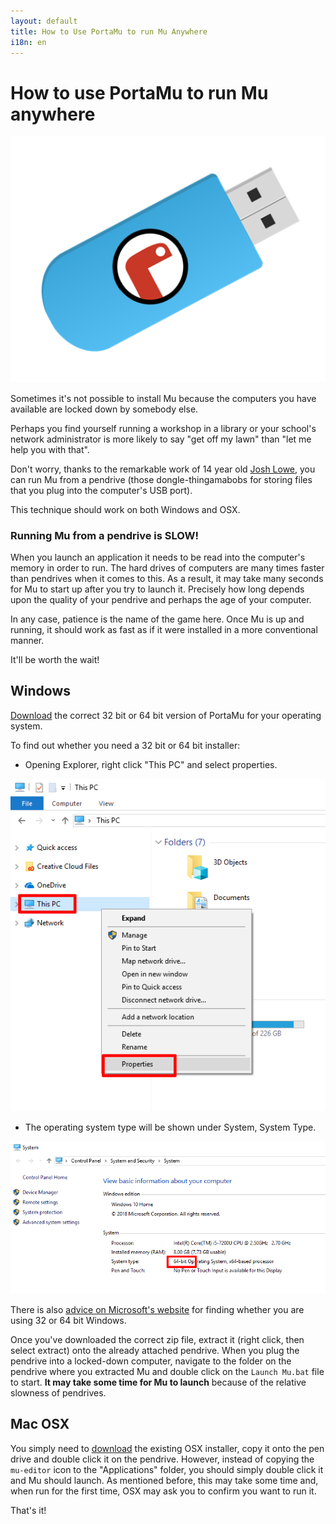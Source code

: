 ```yaml
---
layout: default
title: How to Use PortaMu to run Mu Anywhere 
i18n: en
---
```


# How to use PortaMu to run Mu anywhere

<div class="row">
  <img src="/img/portamu.png" alt="PortaMu Logo" class="img-responsive center-block img-rounded"/>
  <br/>
</div>

Sometimes it's not possible to install Mu because the computers you have
available are locked down by somebody else.

Perhaps you find yourself running a workshop in a library or your school's
network administrator is more likely to say "get off my lawn" than "let me help
you with that".

Don't worry, thanks to the remarkable work of 14 year old
[Josh Lowe](http://allaboutcode.co.uk/), you can run Mu from a pendrive
(those dongle-thingamabobs for storing files that you plug into the computer's
USB port).

This technique should work on both Windows and OSX.

<div class="alert alert-warning" role="alert">
    <h3>Running Mu from a pendrive is <strong>SLOW</strong>!</h3>
    <p>When you launch an application it needs to be read into the computer's
    memory in order to run. The hard drives of computers are many times faster
    than pendrives when it comes to this. As a result, it may take many
    seconds for Mu to start up after you try to launch it. Precisely how long
    depends upon the quality of your pendrive and perhaps the age of your
    computer.</p>
    <p>In any case, patience is the name of the game here. Once Mu is up and
    running, it should work as fast as if it were installed in a more
    conventional manner.</p>
    <p>It'll be worth the wait!</p>
</div>

## Windows

[Download](/en/download) the correct 32 bit or 64 bit version of PortaMu for
your operating system.

To find out whether you need a 32 bit or 64 bit installer:

+ Opening Explorer, right click "This PC" and select properties.

<div class="row">
  <img src="/img/en/howto/windows_open_pc_properties_annotated.png" alt="open pc properties" class="img-responsive center-block img-rounded movie"/>
  <br/>
</div>

+ The operating system type will be shown under System, System Type.

<div class="row">
  <img src="/img/en/howto/windows_system_properties_annotated.png" alt="system type" class="img-responsive center-block img-rounded movie"/>
  <br/>
</div>

There is also [advice on Microsoft's website](https://support.microsoft.com/en-us/help/15056/windows-7-32-64-bit-faq) for finding whether you are using 32 or 64 bit Windows.

Once you've downloaded the correct zip file, extract it (right click, then
select extract) onto the already attached pendrive. When you plug the pendrive
into a locked-down computer, navigate to the folder on the pendrive where you
extracted Mu and double click on the `Launch Mu.bat` file to start. **It may
take some time for Mu to launch** because of the relative slowness of
pendrives.

## Mac OSX

You simply need to [download](/en/download) the existing OSX installer, copy it
onto the pen drive and double click it on the pendrive. However, instead of
copying the `mu-editor` icon to the "Applications" folder, you should simply
double click it and Mu should launch. As mentioned before, this may take some
time and, when run for the first time, OSX may ask you to confirm you want to
run it.

That's it!
